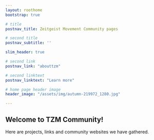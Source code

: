 ```yaml
---
layout: roothome
bootstrap: true

# title
postnav_title: Zeitgeist Movement Community pages

# second title
postnav_subtitle: ''

slim_header: true

# second link
postnav_link: "abouttzm"

# second linktext
postnav_linktext: "Learn more"

# home page header image
header_image: "/assets/img/autumn-219972_1280.jpg"

---
```


## Welcome to TZM Community!

Here are projects, links and community websites we have gathered.